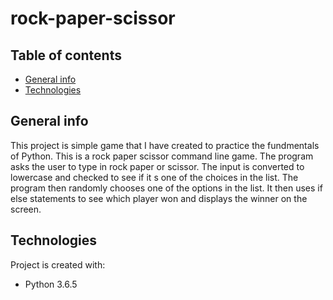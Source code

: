 # rock-paper-scissor
## Table of contents
* [General info](#general-info)
* [Technologies](#technologies)


## General info
This project is simple game that I have created to practice the fundmentals of Python.  This is a rock paper scissor command line game.  The program asks the user to type in rock paper or scissor. The input is converted to lowercase and checked to see if it s one of the choices in the list.  The program then randomly chooses one of the options in the list.  It then uses if else statements to see which player won and displays the winner on the screen.
	
## Technologies
Project is created with:
* Python 3.6.5
